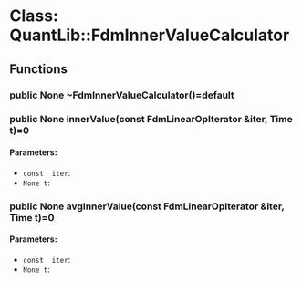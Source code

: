 # Class: QuantLib::FdmInnerValueCalculator

## Functions
### public None ~FdmInnerValueCalculator()=default


### public None innerValue(const FdmLinearOpIterator &iter, Time t)=0

#### Parameters:
- `const  iter`: 
- `None t`: 

### public None avgInnerValue(const FdmLinearOpIterator &iter, Time t)=0

#### Parameters:
- `const  iter`: 
- `None t`: 

